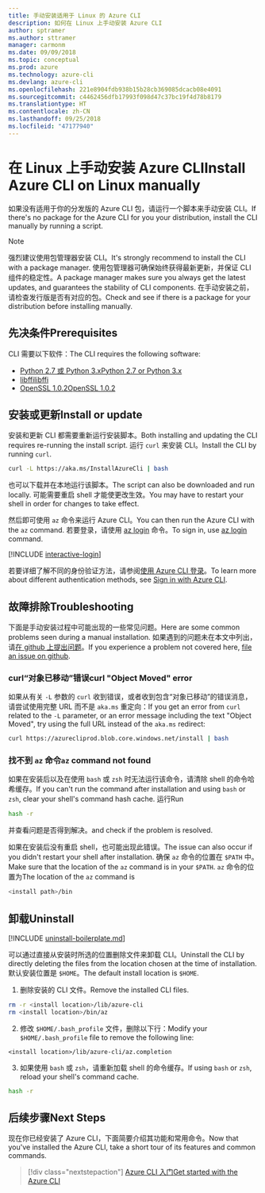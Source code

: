 ```yaml
---
title: 手动安装适用于 Linux 的 Azure CLI
description: 如何在 Linux 上手动安装 Azure CLI
author: sptramer
ms.author: sttramer
manager: carmonm
ms.date: 09/09/2018
ms.topic: conceptual
ms.prod: azure
ms.technology: azure-cli
ms.devlang: azure-cli
ms.openlocfilehash: 221e8904fdb938b15b28cb369085dcacb08e4091
ms.sourcegitcommit: c4462456dfb17993f098d47c37bc19f4d78b8179
ms.translationtype: HT
ms.contentlocale: zh-CN
ms.lasthandoff: 09/25/2018
ms.locfileid: "47177940"
---
```

# <a name="install-azure-cli-on-linux-manually"></a><span data-ttu-id="bf401-103">在 Linux 上手动安装 Azure CLI</span><span class="sxs-lookup"><span data-stu-id="bf401-103">Install Azure CLI on Linux manually</span></span>

<span data-ttu-id="bf401-104">如果没有适用于你的分发版的 Azure CLI 包，请运行一个脚本来手动安装 CLI。</span><span class="sxs-lookup"><span data-stu-id="bf401-104">If there's no package for the Azure CLI for you your distribution, install the CLI manually by running a script.</span></span>

> [!NOTE]
> <span data-ttu-id="bf401-105">强烈建议使用包管理器安装 CLI。</span><span class="sxs-lookup"><span data-stu-id="bf401-105">It's strongly recommend to install the CLI with a package manager.</span></span> <span data-ttu-id="bf401-106">使用包管理器可确保始终获得最新更新，并保证 CLI 组件的稳定性。</span><span class="sxs-lookup"><span data-stu-id="bf401-106">A package manager makes sure you always get the latest updates, and guarantees the stability of CLI components.</span></span> <span data-ttu-id="bf401-107">在手动安装之前，请检查发行版是否有对应的包。</span><span class="sxs-lookup"><span data-stu-id="bf401-107">Check and see if there is a package for your distribution before installing manually.</span></span>

## <a name="prerequisites"></a><span data-ttu-id="bf401-108">先决条件</span><span class="sxs-lookup"><span data-stu-id="bf401-108">Prerequisites</span></span>

<span data-ttu-id="bf401-109">CLI 需要以下软件：</span><span class="sxs-lookup"><span data-stu-id="bf401-109">The CLI requires the following software:</span></span>

* [<span data-ttu-id="bf401-110">Python 2.7 或 Python 3.x</span><span class="sxs-lookup"><span data-stu-id="bf401-110">Python 2.7 or Python 3.x</span></span>](https://www.python.org/downloads/)
* [<span data-ttu-id="bf401-111">libffi</span><span class="sxs-lookup"><span data-stu-id="bf401-111">libffi</span></span>](https://sourceware.org/libffi/)
* [<span data-ttu-id="bf401-112">OpenSSL 1.0.2</span><span class="sxs-lookup"><span data-stu-id="bf401-112">OpenSSL 1.0.2</span></span>](https://www.openssl.org/source/)

## <a name="install-or-update"></a><span data-ttu-id="bf401-113">安装或更新</span><span class="sxs-lookup"><span data-stu-id="bf401-113">Install or update</span></span>

<span data-ttu-id="bf401-114">安装和更新 CLI 都需要重新运行安装脚本。</span><span class="sxs-lookup"><span data-stu-id="bf401-114">Both installing and updating the CLI requires re-running the install script.</span></span> <span data-ttu-id="bf401-115">运行 `curl` 来安装 CLI。</span><span class="sxs-lookup"><span data-stu-id="bf401-115">Install the CLI by running `curl`.</span></span>

```bash
curl -L https://aka.ms/InstallAzureCli | bash
```

<span data-ttu-id="bf401-116">也可以下载并在本地运行该脚本。</span><span class="sxs-lookup"><span data-stu-id="bf401-116">The script can also be downloaded and run locally.</span></span> <span data-ttu-id="bf401-117">可能需要重启 shell 才能使更改生效。</span><span class="sxs-lookup"><span data-stu-id="bf401-117">You may have to restart your shell in order for changes to take effect.</span></span>

<span data-ttu-id="bf401-118">然后即可使用 `az` 命令来运行 Azure CLI。</span><span class="sxs-lookup"><span data-stu-id="bf401-118">You can then run the Azure CLI with the `az` command.</span></span> <span data-ttu-id="bf401-119">若要登录，请使用 [az login](/cli/azure/reference-index#az-login) 命令。</span><span class="sxs-lookup"><span data-stu-id="bf401-119">To sign in, use [az login](/cli/azure/reference-index#az-login) command.</span></span>

[!INCLUDE [interactive-login](includes/interactive-login.md)]

<span data-ttu-id="bf401-120">若要详细了解不同的身份验证方法，请参阅[使用 Azure CLI 登录](authenticate-azure-cli.md)。</span><span class="sxs-lookup"><span data-stu-id="bf401-120">To learn more about different authentication methods, see [Sign in with Azure CLI](authenticate-azure-cli.md).</span></span>

## <a name="troubleshooting"></a><span data-ttu-id="bf401-121">故障排除</span><span class="sxs-lookup"><span data-stu-id="bf401-121">Troubleshooting</span></span>

<span data-ttu-id="bf401-122">下面是手动安装过程中可能出现的一些常见问题。</span><span class="sxs-lookup"><span data-stu-id="bf401-122">Here are some common problems seen during a manual installation.</span></span> <span data-ttu-id="bf401-123">如果遇到的问题未在本文中列出，请[在 github 上提出问题](https://github.com/Azure/azure-cli/issues)。</span><span class="sxs-lookup"><span data-stu-id="bf401-123">If you experience a problem not covered here, [file an issue on github](https://github.com/Azure/azure-cli/issues).</span></span>

### <a name="curl-object-moved-error"></a><span data-ttu-id="bf401-124">curl“对象已移动”错误</span><span class="sxs-lookup"><span data-stu-id="bf401-124">curl "Object Moved" error</span></span>

<span data-ttu-id="bf401-125">如果从有关 `-L` 参数的 `curl` 收到错误，或者收到包含“对象已移动”的错误消息，请尝试使用完整 URL 而不是 `aka.ms` 重定向：</span><span class="sxs-lookup"><span data-stu-id="bf401-125">If you get an error from `curl` related to the `-L` parameter, or an error message including the text "Object Moved", try using the full URL instead of the `aka.ms` redirect:</span></span>

```bash
curl https://azurecliprod.blob.core.windows.net/install | bash
```

### <a name="az-command-not-found"></a><span data-ttu-id="bf401-126">找不到 `az` 命令</span><span class="sxs-lookup"><span data-stu-id="bf401-126">`az` command not found</span></span>

<span data-ttu-id="bf401-127">如果在安装后以及在使用 `bash` 或 `zsh` 时无法运行该命令，请清除 shell 的命令哈希缓存。</span><span class="sxs-lookup"><span data-stu-id="bf401-127">If you can't run the command after installation and using `bash` or `zsh`, clear your shell's command hash cache.</span></span> <span data-ttu-id="bf401-128">运行</span><span class="sxs-lookup"><span data-stu-id="bf401-128">Run</span></span>

```bash
hash -r
```

<span data-ttu-id="bf401-129">并查看问题是否得到解决。</span><span class="sxs-lookup"><span data-stu-id="bf401-129">and check if the problem is resolved.</span></span>

<span data-ttu-id="bf401-130">如果在安装后没有重启 shell，也可能出现此错误。</span><span class="sxs-lookup"><span data-stu-id="bf401-130">The issue can also occur if you didn't restart your shell after installation.</span></span> <span data-ttu-id="bf401-131">确保 `az` 命令的位置在 `$PATH` 中。</span><span class="sxs-lookup"><span data-stu-id="bf401-131">Make sure that the location of the `az` command is in your `$PATH`.</span></span> <span data-ttu-id="bf401-132">`az` 命令的位置为</span><span class="sxs-lookup"><span data-stu-id="bf401-132">The location of the `az` command is</span></span>

```bash
<install path>/bin
```

## <a name="uninstall"></a><span data-ttu-id="bf401-133">卸载</span><span class="sxs-lookup"><span data-stu-id="bf401-133">Uninstall</span></span>

[!INCLUDE [uninstall-boilerplate.md](includes/uninstall-boilerplate.md)]

<span data-ttu-id="bf401-134">可以通过直接从安装时所选的位置删除文件来卸载 CLI。</span><span class="sxs-lookup"><span data-stu-id="bf401-134">Uninstall the CLI by directly deleting the files from the location chosen at the time of installation.</span></span> <span data-ttu-id="bf401-135">默认安装位置是 `$HOME`。</span><span class="sxs-lookup"><span data-stu-id="bf401-135">The default install location is `$HOME`.</span></span>

1. <span data-ttu-id="bf401-136">删除安装的 CLI 文件。</span><span class="sxs-lookup"><span data-stu-id="bf401-136">Remove the installed CLI files.</span></span>

  ```bash
  rm -r <install location>/lib/azure-cli
  rm <install location>/bin/az
  ```

2. <span data-ttu-id="bf401-137">修改 `$HOME/.bash_profile` 文件，删除以下行：</span><span class="sxs-lookup"><span data-stu-id="bf401-137">Modify your `$HOME/.bash_profile` file to remove the following line:</span></span>

  ```text
  <install location>/lib/azure-cli/az.completion
  ```

3. <span data-ttu-id="bf401-138">如果使用 `bash` 或 `zsh`，请重新加载 shell 的命令缓存。</span><span class="sxs-lookup"><span data-stu-id="bf401-138">If using `bash` or `zsh`, reload your shell's command cache.</span></span>

  ```bash
  hash -r
  ```

## <a name="next-steps"></a><span data-ttu-id="bf401-139">后续步骤</span><span class="sxs-lookup"><span data-stu-id="bf401-139">Next Steps</span></span>

<span data-ttu-id="bf401-140">现在你已经安装了 Azure CLI，下面简要介绍其功能和常用命令。</span><span class="sxs-lookup"><span data-stu-id="bf401-140">Now that you've installed the Azure CLI, take a short tour of its features and common commands.</span></span>

> [!div class="nextstepaction"]
> [<span data-ttu-id="bf401-141">Azure CLI 入门</span><span class="sxs-lookup"><span data-stu-id="bf401-141">Get started with the Azure CLI</span></span>](get-started-with-azure-cli.md)
